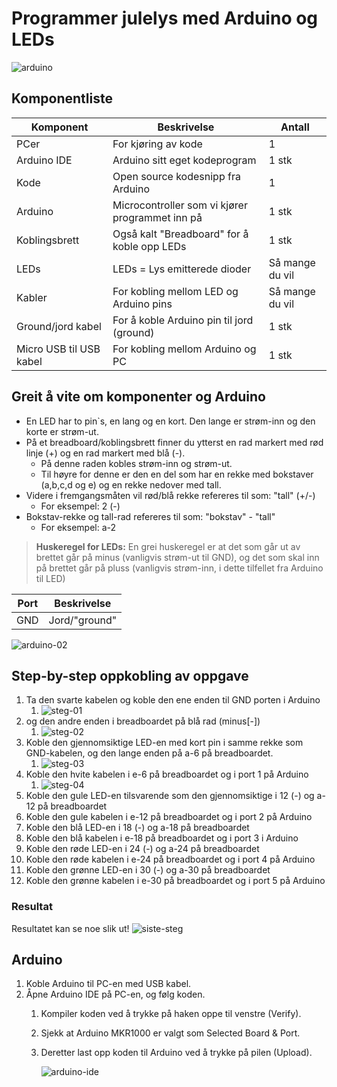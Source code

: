 # Programmer julelys med Arduino og LEDs

![arduino](img/arduino.jpg)

## Komponentliste

| Komponent | Beskrivelse | Antall |
|-|-|-|
| PCer | For kjøring av kode | 1 |
| Arduino IDE | Arduino sitt eget kodeprogram | 1 stk |
| Kode | Open source kodesnipp fra Arduino | 1 |
| Arduino | Microcontroller som vi kjører programmet inn på | 1 stk |
| Koblingsbrett | Også kalt "Breadboard" for å koble opp LEDs | 1 stk |
| LEDs | LEDs = Lys emitterede dioder | Så mange du vil |
| Kabler | For kobling mellom LED og Arduino pins | Så mange du vil |
| Ground/jord kabel | For å koble Arduino pin til jord (ground) | 1 stk |
| Micro USB til USB kabel | For kobling mellom Arduino og PC | 1 stk |

## Greit å vite om komponenter og Arduino

- En LED har to pin`s, en lang og en kort. Den lange er strøm-inn og den korte er strøm-ut.
- På et breadboard/koblingsbrett finner du ytterst en rad markert med rød linje (+) og en rad markert med blå (-).
  - På denne raden kobles strøm-inn og strøm-ut.
  - Til høyre for denne er den en del som har en rekke med bokstaver (a,b,c,d og e) og en rekke nedover med tall.
- Videre i fremgangsmåten vil rød/blå rekke refereres til som: "tall" (+/-)
  - For eksempel: 2 (-)
- Bokstav-rekke og tall-rad refereres til som: "bokstav" - "tall"
  - For eksempel: a-2

> **Huskeregel for LEDs:** En grei huskeregel er at det som går ut av brettet går på minus (vanligvis strøm-ut til GND), og det som skal inn på brettet går på pluss (vanligvis strøm-inn, i dette tilfellet fra Arduino til LED)

| Port | Beskrivelse |
|-|-|
| GND | Jord/"ground" |

![arduino-02](img/_DSC8991.jpg)

## Step-by-step oppkobling av oppgave

1. Ta den svarte kabelen og koble den ene enden til GND porten i Arduino
   1. ![steg-01](img/steg-01.jpg)
1. og den andre enden i breadboardet på blå rad (minus[-])
   1. ![steg-02](img/steg-02.jpg)
1. Koble den gjennomsiktige LED-en med kort pin i samme rekke som GND-kabelen, og den lange enden på a-6 på breadboardet.
   1. ![steg-03](img/steg-03.jpg)
1. Koble den hvite kabelen i e-6 på breadboardet og i port 1 på Arduino
   1. ![steg-04](img/steg-04.jpg)
1. Koble den gule LED-en tilsvarende som den gjennomsiktige i 12 (-) og a-12 på breadboardet
1. Koble den gule kabelen i e-12 på breadboardet og i port 2 på Arduino
1. Koble den blå LED-en i 18 (-) og a-18 på breadboardet
1. Koble den blå kabelen i e-18 på breadboardet og i port 3 i Arduino
1. Koble den røde LED-en i 24 (-) og a-24 på breadboardet
1. Koble den røde kabelen i e-24 på breadboardet og i port 4 på Arduino
1. Koble den grønne LED-en i 30 (-) og a-30 på breadboardet
1. Koble den grønne kabelen i e-30 på breadboardet og i port 5 på Arduino

### Resultat

Resultatet kan se noe slik ut!
![siste-steg](img/siste-steg.jpg)

## Arduino

1. Koble Arduino til PC-en med USB kabel.
1. Åpne Arduino IDE på PC-en, og følg koden.
   1. Kompiler koden ved å trykke på haken oppe til venstre (Verify).
   1. Sjekk at Arduino MKR1000 er valgt som Selected Board & Port.
   1. Deretter last opp koden til Arduino ved å trykke på pilen (Upload).

      ![arduino-ide](img/arduino-ide.png)

